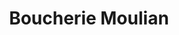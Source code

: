 ---
title: "Boucherie Moulian"
url: /saint-martin-de-seignanx/boucherie-moulian/
shop: boucherie
---